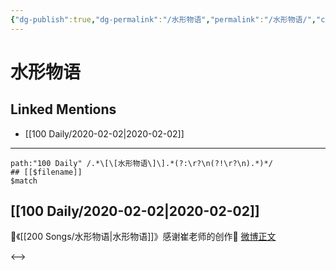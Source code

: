 ```yaml
---
{"dg-publish":true,"dg-permalink":"/水形物语","permalink":"/水形物语/","created":"2023-04-02T20:04:57.000+08:00","updated":"2023-04-10T15:48:06.000+08:00"}
---
```


# 水形物语

## Linked Mentions
- [[100 Daily/2020-02-02\|2020-02-02]]


---

```expander
path:"100 Daily" /.*\[\[水形物语\]\].*(?:\r?\n(?!\r?\n).*)*/
## [[$filename]]
$match
```
## [[100 Daily/2020-02-02\|2020-02-02]]
🌹《[[200 Songs/水形物语\|水形物语]]》感谢崔老师的创作🌹
[微博正文](https://m.weibo.cn/6466290670/4467555626214967)

<-->